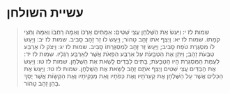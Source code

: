 # עשיית השולחן

> שמות לז י: וַיַּעַשׂ אֶת הַשֻּׁלְחָן עֲצֵי שִׁטִּים:  אַמָּתַיִם אָרְכּוֹ וְאַמָּה רָחְבּוֹ וְאַמָּה וָחֵצִי קֹמָתוֹ.
> שמות לז יא: וַיְצַף אֹתוֹ זָהָב טָהוֹר; וַיַּעַשׂ לוֹ זֵר זָהָב סָבִיב.
> שמות לז יב: וַיַּעַשׂ לוֹ מִסְגֶּרֶת טֹפַח סָבִיב; וַיַּעַשׂ זֵר זָהָב לְמִסְגַּרְתּוֹ סָבִיב.
> שמות לז יג: וַיִּצֹק לוֹ אַרְבַּע טַבְּעֹת זָהָב; וַיִּתֵּן אֶת הַטַּבָּעֹת עַל אַרְבַּע הַפֵּאֹת אֲשֶׁר לְאַרְבַּע רַגְלָיו.
> שמות לז יד: לְעֻמַּת הַמִּסְגֶּרֶת הָיוּ הַטַּבָּעֹת; בָּתִּים לַבַּדִּים לָשֵׂאת אֶת הַשֻּׁלְחָן.
> שמות לז טו: וַיַּעַשׂ אֶת הַבַּדִּים עֲצֵי שִׁטִּים וַיְצַף אֹתָם זָהָב לָשֵׂאת אֶת הַשֻּׁלְחָן.
> שמות לז טז: וַיַּעַשׂ אֶת הַכֵּלִים אֲשֶׁר עַל הַשֻּׁלְחָן אֶת קְעָרֹתָיו וְאֶת כַּפֹּתָיו וְאֵת מְנַקִּיֹּתָיו וְאֶת הַקְּשָׂוֹת אֲשֶׁר יֻסַּךְ בָּהֵן זָהָב טָהוֹר. 
 

